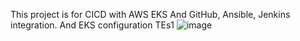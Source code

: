 This project is for CICD with AWS EKS
And GitHub, Ansible, Jenkins integration.
And EKS configuration
TEs1
![image](https://user-images.githubusercontent.com/35370115/150634956-54357760-c5b9-445c-b444-5b69e98e83b8.png)
